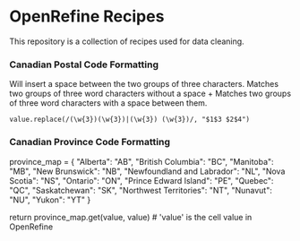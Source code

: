 # OpenRefine Recipes

This repository is a collection of recipes used for data cleaning.


### Canadian Postal Code Formatting

Will insert a space between the two groups of three characters. Matches two groups of three word characters without a space + Matches two groups of three word characters with a space between them.

    value.replace(/(\w{3})(\w{3})|(\w{3}) (\w{3})/, "$1$3 $2$4")


### Canadian Province Code Formatting
province_map = {
    "Alberta": "AB",
    "British Columbia": "BC",
    "Manitoba": "MB",
    "New Brunswick": "NB",
    "Newfoundland and Labrador": "NL",
    "Nova Scotia": "NS",
    "Ontario": "ON",
    "Prince Edward Island": "PE",
    "Quebec": "QC",
    "Saskatchewan": "SK",
    "Northwest Territories": "NT",
    "Nunavut": "NU",
    "Yukon": "YT"
}

return province_map.get(value, value)  # 'value' is the cell value in OpenRefine
